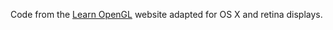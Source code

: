 Code from the [Learn OpenGL](http://www.learnopengl.com/) website adapted for OS X and retina displays.
